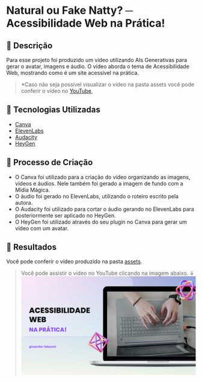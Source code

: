 # Natural ou Fake Natty? ─ Acessibilidade Web na Prática!

## 📒 Descrição
Para esse projeto foi produzido um vídeo utilizando AIs Generativas para gerar o avatar, imagens e áudio.
O vídeo aborda o tema de Acessibilidade Web, mostrando como é um site acessível na prática.

> *Caso não seja possível visualizar o vídeo na pasta assets você pode conferir o vídeo no [YouTube](https://youtu.be/KskmOsaJz3Q),

## 🤖 Tecnologias Utilizadas
- [Canva](https://www.canva.com/)
- [ElevenLabs](https://beta.elevenlabs.io/)
- [Audacity](https://www.audacityteam.org/)
- [HeyGen](https://app.heygen.com/)

## 🧐 Processo de Criação
- O Canva foi utilizado para a criação do vídeo organizando as imagens, vídeos e áudios. Nele também foi gerado a imagem de fundo com a Mídia Mágica.
- O áudio foi gerado no ElevenLabs, utilizando o roteiro escrito pela autora.
- O Audacity foi utilizado para cortar o áudio gerando no ElevenLabs para posteriormente ser aplicado no HeyGen.
- O HeyGen foi utilizado através do seu plugin no Canva para gerar um vídeo com um avatar.

## 🚀 Resultados
Você pode conferir o vídeo produzido na pasta [assets](./assets/acessibilidade-web-na-pratica.mp4).

> Você pode assistir o vídeo no YouTube clicando na imagem abaixo. ↓
<a href="https://youtu.be/KskmOsaJz3Q"><img src="./assets/Thumbnail.png" width="500" /></a>
